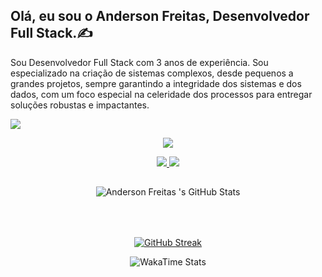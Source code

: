 ## Olá, eu sou o Anderson Freitas, Desenvolvedor Full Stack.&#9997;
<p align="center">

  Sou Desenvolvedor Full Stack com 3 anos de experiência. Sou especializado na criação de sistemas complexos, desde pequenos a grandes projetos, sempre garantindo a integridade dos sistemas e dos dados, com um foco especial na celeridade dos processos para entregar soluções robustas e impactantes. 
</p>
    <img src="https://skillicons.dev/icons?i=androidstudio,angular,aws,bootstrap,css,django,docker,express,figma,flask,git,github,html,java,javascript,jquery,kali,kotlin,kubernetes,linux,md,mongodb,mysql,nginx,nodejs,postgres,postman,py,react,rust,tailwind,vscode&perline=32" />
<p align="center">
  <img src="https://freitascodes.me/assets/sobremimNerdola.png" style="margin-left: auto; margin-right: auto;"/>    
</p>

<div align="center"> 
    <a href="mailto:freitas.dev@proton.me"  target="_blank">
      <img src="https://img.shields.io/badge/-Mail-%23333?style=for-the-badge&logo=gmail&logoColor=white">
    </a>
    <a href="https://www.linkedin.com/in/anderson-freitas-736419230/" target="_blank">
      <img src="https://img.shields.io/badge/-LinkedIn-%230077B5?style=for-the-badge&logo=linkedin&logoColor=white" target="_blank">
    </a>
</div>



##
<div style="display:flex; justify-content: start; flex-direction: column; align-items: center;">
    <img style="margin: 4rem; margin-top:0;" src="https://github-readme-stats-one-theta-41.vercel.app/api?username=freitasanderson1&rank_icon=percentile&show_icons=true&include_all_commits=true&count_private=true&card_width=400&bg_color=121b22&theme=transparent&title_color=00A884&text_color=FFFFFF" alt="Anderson Freitas 's GitHub Stats">
    <a href="https://git.io/streak-stats"><img src="https://github-readme-streak-stats-git-main-freitasanderson1s-projects.vercel.app/?user=freitasanderson1&starting_year=2022&theme=whatsapp-dark&locale=pt_BR&date_format=j%20M%5B%20Y%5D&card_width=400&border=E4E2E2" alt="GitHub Streak" /></a>
</div>
<p align="center">
  <img src="https://github-readme-stats-freitasanderson.vercel.app/api/wakatime?username=freitasanderson&layout=compact&bg_color=121b22&title_color=00A884&text_color=fff" alt="WakaTime Stats" style="margin-left: auto; margin-right: auto;">
</p>
